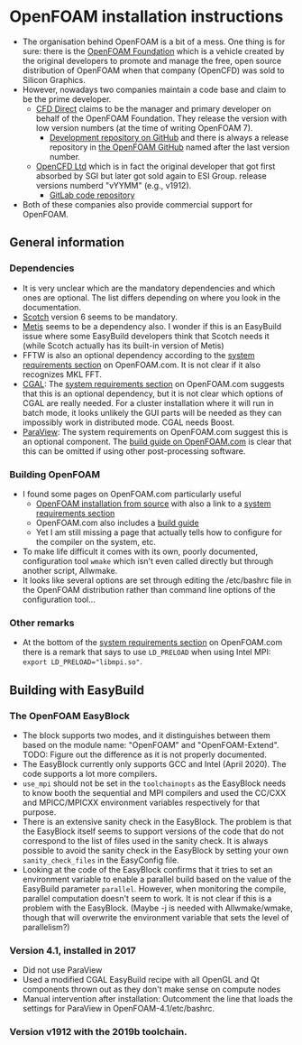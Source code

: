 # OpenFOAM installation instructions

* The organisation behind OpenFOAM is a bit of a mess. One thing is for sure: there 
  is the [OpenFOAM Foundation](https://openfoam.org/) which is a vehicle created by
  the original developers to promote and manage the free, open source distribution
  of OpenFOAM when that company (OpenCFD) was sold to Silicon Graphics.
* However, nowadays two companies maintain a code base and claim to be the prime
  developer.
    * [CFD Direct](https://cfd.direct/) claims to be the manager and primary developer
      on behalf of the OpenFOAM Foundation. They release the version with low version 
      numbers (at the time of writing OpenFOAM 7).
        * [Development repository on GitHub](https://github.com/OpenFOAM/OpenFOAM-dev) 
          and there is always a release repository
          in [the OpenFOAM GitHub](https://github.com/OpenFOAM) 
          named after the last version number.
    * [OpenCFD Ltd](https://www.openfoam.com/) which is in fact the original developer
      that got first absorbed by SGI but later got sold again to ESI Group. 
      release versions numberd "vYYMM" (e.g., v1912).
        * [GitLab code repository](https://develop.openfoam.com/explore/projects) 
* Both of these companies also provide commercial support for OpenFOAM.

## General information

### Dependencies

* It is very unclear which are the mandatory dependencies and which ones are optional.
  The list differs depending on where you look in the documentation.
* [Scotch](https://gforge.inria.fr/projects/scotch/) version 6 seems to be mandatory.
* [Metis](http://glaros.dtc.umn.edu/gkhome/metis/metis/overview) 
  seems to be a dependency also. I wonder if this is an EasyBuild issue where 
  some EasyBuild developers think that Scotch needs it (while Scotch actually has its
  built-in version of Metis)
* FFTW is also an optional dependency according to the 
  [system requirements section](https://www.openfoam.com/documentation/system-requirements.php)
  on OpenFOAM.com. It is not clear if it also recognizes MKL FFT.
* [CGAL](https://www.cgal.org/): The [system requirements section](https://www.openfoam.com/documentation/system-requirements.php)
  on OpenFOAM.com suggests that this is an optional dependency, but it is 
  not clear which options of CGAL are really needed. For a cluster installation where
  it will run in batch mode, it looks unlikely the GUI parts will be needed as they
  can impossibly work in distributed mode. CGAL needs Boost.
* [ParaView](https://www.paraview.org/): The system requirements on OpenFOAM.com suggest
  this is an optional component. The [build guide on OpenFOAM.com](https://www.openfoam.com/code/build-guide.php)
  is clear that this can be omitted if using other post-processing software.

### Building OpenFOAM

* I found some pages on OpenFOAM.com particularly useful
    * [OpenFOAM installation from source](https://www.openfoam.com/download/install-source.php)
      with also a link to a
      [system requirements section](https://www.openfoam.com/documentation/system-requirements.php)
    * OpenFOAM.com also includes a [build guide](https://www.openfoam.com/code/build-guide.php)
    * Yet I am still missing a page that actually tells how to configure for the
      compiler on the system, etc.
* To make life difficult it comes with its own, poorly documented, configuration tool
  ``wmake`` which isn't even called directly but through another script, Allwmake.
* It looks like several options are set through editing the /etc/bashrc file in the
  OpenFOAM distribution rather than command line options of the configuration tool...

### Other remarks

* At the bottom of the [system requirements section](https://www.openfoam.com/documentation/system-requirements.php)
  on OpenFOAM.com there is a remark that says to use ``LD_PRELOAD``
  when using Intel MPI: ``export LD_PRELOAD="libmpi.so"``.

## Building with EasyBuild

### The OpenFOAM EasyBlock

* The block supports two modes, and it distinguishes between them based on the 
  module name: "OpenFOAM" and "OpenFOAM-Extend". TODO: Figure out the difference
  as it is not properly documented.
* The EasyBlock currently only supports GCC and Intel (April 2020). The code supports
  a lot more compilers.
* ``use_mpi`` should not be set in the ``toolchainopts`` as the EasyBlock needs to 
  know booth the sequential and MPI compilers and used the CC/CXX and MPICC/MPICXX 
  environment variables respectively for that purpose.
* There is an extensive sanity check in the EasyBlock. The problem is that the 
  EasyBlock itself seems to support versions of the code that do not correspond
  to the list of files used in the sanity check. It is always possible to avoid
  the sanity check in the EasyBlock by setting your own ``sanity_check_files``
  in the EasyConfig file.
* Looking at the code of the EasyBlock confirms that it tries to set an 
  environment variable to enable a parallel build based on the value of 
  the EasyBuild parameter ``parallel``. However, when monitoring the compile,
  parallel computation doesn't seem to work. It is not clear if this is a problem
  with the EasyBlock. (Maybe -j is needed with Allwmake/wmake, though that will
  overwrite the environment variable that sets the level of parallelism?)

### Version 4.1, installed in 2017

* Did not use ParaView
* Used a modified CGAL EasyBuild recipe with all OpenGL and Qt components thrown
  out as they don't make sense on compute nodes
* Manual intervention after installation: Outcomment the line that loads the 
  settings for ParaView in OpenFOAM-4.1/etc/bashrc.

### Version v1912 with the 2019b toolchain.

